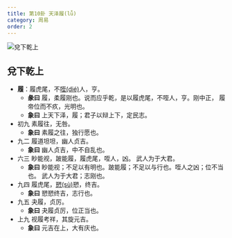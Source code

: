 ```yaml
---
title: 第10卦 天泽履(lǚ)
category: 周易
order: 2
---
```


![兌下乾上](https://upload.wikimedia.org/wikipedia/commons/d/dd/Yijing-10.png)

## 兌下乾上

* **履**：履虎尾，不[咥(dié)](https://zidian.911cha.com/zi54a5.html)人，亨。 
  * **彖曰** 履，柔履刚也。说而应乎乾，是以履虎尾，不咥人，亨。刚中正， 履帝位而不疚，光明也。
  * **象曰** 上天下泽，履；君子以辩上下，定民志。
* 初九 素履往，无咎。
  * **象曰** 素履之往，独行愿也。
* 九二 履道坦坦，幽人贞吉。
  * **象曰** 幽人贞吉，中不自乱也。
* 六三 眇能视，跛能履，履虎尾，咥人，凶。 武人为于大君。
  * **象曰** 眇能视；不足以有明也。跛能履；不足以与行也。咥人之凶；位不当也。 武人为于大君；志刚也。
* 九四 履虎尾，[愬(sù)](https://zidian.911cha.com/zi612c.html)愬，终吉。
  * **象曰** 愬愬终吉，志行也。
* 九五 夬履，贞厉。
  * **象曰** 夬履贞厉，位正当也。
* 上九 视履考祥，其旋元吉。
  * **象曰** 元吉在上，大有庆也。